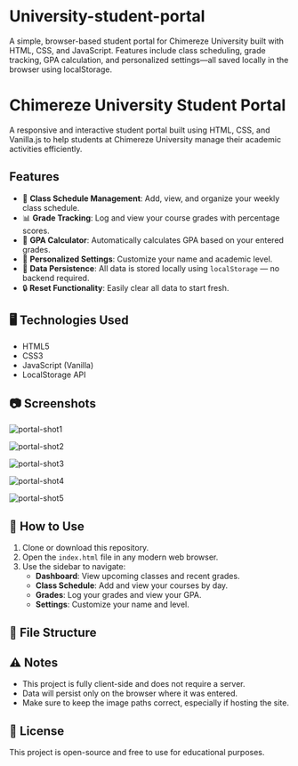 # University-student-portal
A simple, browser-based student portal for Chimereze University built with HTML, CSS, and JavaScript. Features include class scheduling, grade tracking, GPA calculation, and personalized settings—all saved locally in the browser using localStorage.

# Chimereze University Student Portal

A responsive and interactive student portal built using HTML, CSS, and Vanilla.js to help students at Chimereze University manage their academic activities efficiently.

## Features

- 📅 **Class Schedule Management**: Add, view, and organize your weekly class schedule.
- 📊 **Grade Tracking**: Log and view your course grades with percentage scores.
- 🧮 **GPA Calculator**: Automatically calculates GPA based on your entered grades.
- 📝 **Personalized Settings**: Customize your name and academic level.
- 📂 **Data Persistence**: All data is stored locally using `localStorage` — no backend required.
- 🔒 **Reset Functionality**: Easily clear all data to start fresh.

## 🖥️ Technologies Used

- HTML5
- CSS3
- JavaScript (Vanilla)
- LocalStorage API

## 📷 Screenshots
![portal-shot1](https://github.com/user-attachments/assets/b24bab82-5a90-4544-9a55-2bbdd8683a64)

![portal-shot2](https://github.com/user-attachments/assets/9a3bf9aa-6674-4426-9ba0-5aad5d4c748a)

![portal-shot3](https://github.com/user-attachments/assets/1d70d701-7a29-40fc-af7a-54ad840cd346)

![portal-shot4](https://github.com/user-attachments/assets/1e1d6ab3-bba7-4e5d-80cd-3490b6e11198)

![portal-shot5](https://github.com/user-attachments/assets/24a9f3d4-c6f9-4038-898f-85248518543a)

## 🔧 How to Use

1. Clone or download this repository.
2. Open the `index.html` file in any modern web browser.
3. Use the sidebar to navigate:
   - **Dashboard**: View upcoming classes and recent grades.
   - **Class Schedule**: Add and view your courses by day.
   - **Grades**: Log your grades and view your GPA.
   - **Settings**: Customize your name and level.

## 📁 File Structure


## ⚠️ Notes

- This project is fully client-side and does not require a server.
- Data will persist only on the browser where it was entered.
- Make sure to keep the image paths correct, especially if hosting the site.

## 📄 License

This project is open-source and free to use for educational purposes.


